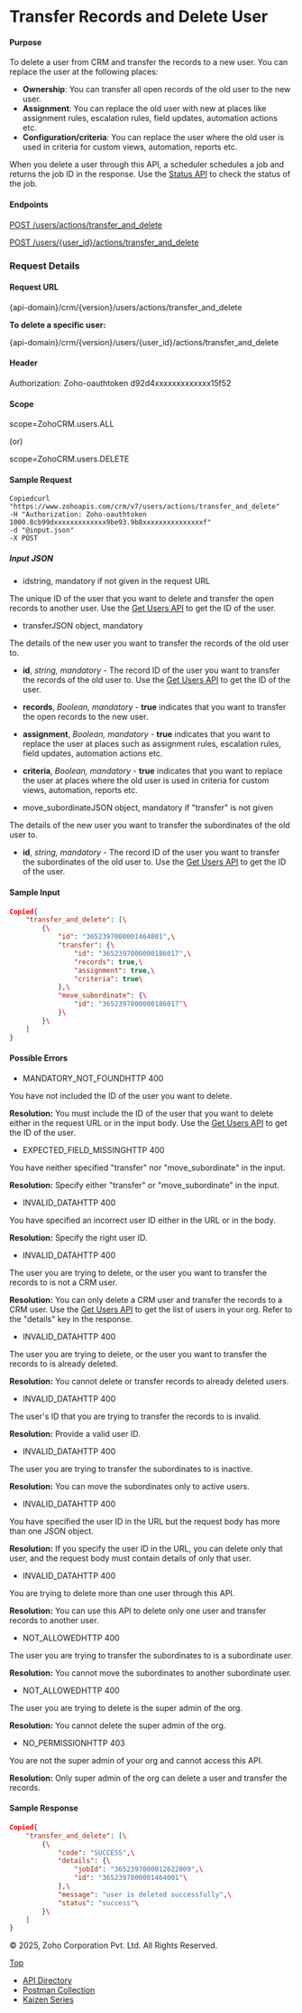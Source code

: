 
# Transfer Records and Delete User

#### Purpose

To delete a user from CRM and transfer the records to a new user. You can replace the user at the following places:

- **Ownership**: You can transfer all open records of the old user to the new user.
- **Assignment**: You can replace the old user with new at places like assignment rules, escalation rules, field updates, automation actions etc.
- **Configuration/criteria**: You can replace the user where the old user is used in criteria for custom views, automation, reports etc.

When you delete a user through this API, a scheduler schedules a job and returns the job ID in the response. Use the [Status API](https://www.zoho.com/crm/developer/docs/api/v7/transfer-records-delete-user-status.html) to check the status of the job.

#### Endpoints

[POST /users/actions/transfer\_and\_delete](https://www.zoho.com/crm/developer/docs/api/v7/transfer_records-delete_user.html)

[POST /users/{user\_id}/actions/transfer\_and\_delete](https://www.zoho.com/crm/developer/docs/api/v7/transfer_records-delete_user.html)

### Request Details

#### Request URL

{api-domain}/crm/{version}/users/actions/transfer\_and\_delete

**To delete a specific user:**

{api-domain}/crm/{version}/users/{user\_id}/actions/transfer\_and\_delete

#### Header

Authorization: Zoho-oauthtoken d92d4xxxxxxxxxxxxx15f52

#### Scope

scope=ZohoCRM.users.ALL

(or)

scope=ZohoCRM.users.DELETE

#### Sample Request

``` curl
Copiedcurl "https://www.zohoapis.com/crm/v7/users/actions/transfer_and_delete"
-H "Authorization: Zoho-oauthtoken 1000.8cb99dxxxxxxxxxxxxx9be93.9b8xxxxxxxxxxxxxxxf"
-d "@input.json"
-X POST
```

##### Input JSON

- idstring, mandatory if not given in the request URL



The unique ID of the user that you want to delete and transfer the open records to another user. Use the [Get Users API](https://www.zoho.com/crm/developer/docs/api/v7/get-users.html) to get the ID of the user.

- transferJSON object, mandatory



The details of the new user you want to transfer the records of the old user to.



- **id**, _string, mandatory_ \- The record ID of the user you want to transfer the records of the old user to. Use the [Get Users API](https://www.zoho.com/crm/developer/docs/api/v7/get-users.html) to get the ID of the user.
- **records**, _Boolean, mandatory_ \- **true** indicates that you want to transfer the open records to the new user.
- **assignment**, _Boolean, mandatory_ \- **true** indicates that you want to replace the user at places such as assignment rules, escalation rules, field updates, automation actions etc.
- **criteria**, _Boolean, mandatory_ \- **true** indicates that you want to replace the user at places where the old user is used in criteria for custom views, automation, reports etc.

- move\_subordinateJSON object, mandatory if "transfer" is not given



The details of the new user you want to transfer the subordinates of the old user to.



- **id**, _string, mandatory_ \- The record ID of the user you want to transfer the subordinates of the old user to. Use the [Get Users API](https://www.zoho.com/crm/developer/docs/api/v7/get-users.html) to get the ID of the user.

#### Sample Input

``` json
Copied{
    "transfer_and_delete": [\
        {\
            "id": "3652397000001464001",\
            "transfer": {\
                "id": "3652397000000186017",\
                "records": true,\
                "assignment": true,\
                "criteria": true\
            },\
            "move_subordinate": {\
                "id": "3652397000000186017"\
            }\
        }\
    ]
}
```

#### Possible Errors

- MANDATORY\_NOT\_FOUNDHTTP 400



You have not included the ID of the user you want to delete.

**Resolution:** You must include the ID of the user that you want to delete either in the request URL or in the input body. Use the [Get Users API](https://www.zoho.com/crm/developer/docs/api/v7/get-users.html) to get the ID of the user.

- EXPECTED\_FIELD\_MISSINGHTTP 400



You have neither specified "transfer" nor "move\_subordinate" in the input.

**Resolution:** Specify either "transfer" or "move\_subordinate" in the input.

- INVALID\_DATAHTTP 400



You have specified an incorrect user ID either in the URL or in the body.

**Resolution:** Specify the right user ID.

- INVALID\_DATAHTTP 400



The user you are trying to delete, or the user you want to transfer the records to is not a CRM user.

**Resolution:** You can only delete a CRM user and transfer the records to a CRM user. Use the [Get Users API](https://www.zoho.com/crm/developer/docs/api/v7/get-users.html) to get the list of users in your org. Refer to the "details" key in the response.

- INVALID\_DATAHTTP 400



The user you are trying to delete, or the user you want to transfer the records to is already deleted.

**Resolution:** You cannot delete or transfer records to already deleted users.

- INVALID\_DATAHTTP 400



The user's ID that you are trying to transfer the records to is invalid.

**Resolution:** Provide a valid user ID.

- INVALID\_DATAHTTP 400



The user you are trying to transfer the subordinates to is inactive.

**Resolution:** You can move the subordinates only to active users.

- INVALID\_DATAHTTP 400



You have specified the user ID in the URL but the request body has more than one JSON object.

**Resolution:** If you specify the user ID in the URL, you can delete only that user, and the request body must contain details of only that user.

- INVALID\_DATAHTTP 400



You are trying to delete more than one user through this API.

**Resolution:** You can use this API to delete only one user and transfer records to another user.

- NOT\_ALLOWEDHTTP 400



The user you are trying to transfer the subordinates to is a subordinate user.

**Resolution:** You cannot move the subordinates to another subordinate user.

- NOT\_ALLOWEDHTTP 400



The user you are trying to delete is the super admin of the org.

**Resolution:** You cannot delete the super admin of the org.

- NO\_PERMISSIONHTTP 403



You are not the super admin of your org and cannot access this API.

**Resolution:** Only super admin of the org can delete a user and transfer the records.


#### Sample Response

``` json
Copied{
    "transfer_and_delete": [\
        {\
            "code": "SUCCESS",\
            "details": {\
                "jobId": "3652397000012622009",\
                "id": "3652397000001464001"\
            },\
            "message": "user is deleted successfully",\
            "status": "success"\
        }\
    ]
}
```

© 2025, Zoho Corporation Pvt. Ltd. All Rights Reserved.

[Top](https://www.zoho.com/crm/developer/docs/api/v7/transfer_records-delete_user.html#top)

- [API Directory](https://www.zoho.com/crm/developer/docs/api-directory.html?source_from=qlink_)
- [Postman Collection](https://www.postman.com/zohocrmdevelopers/workspace/zoho-crm-developers/overview?source_from=qlink_)
- [Kaizen Series](https://www.zoho.com/crm/developer/docs/kaizen-series-directory.html?source_from=qlink_)